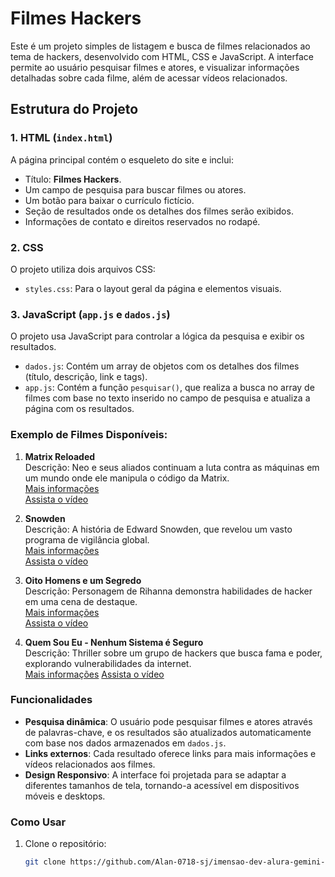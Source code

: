 # Filmes Hackers

Este é um projeto simples de listagem e busca de filmes relacionados ao tema de hackers, desenvolvido com HTML, CSS e JavaScript. A interface permite ao usuário pesquisar filmes e atores, e visualizar informações detalhadas sobre cada filme, além de acessar vídeos relacionados.

## Estrutura do Projeto

### 1. HTML (`index.html`)
A página principal contém o esqueleto do site e inclui:

- Título: **Filmes Hackers**.
- Um campo de pesquisa para buscar filmes ou atores.
- Um botão para baixar o currículo fictício.
- Seção de resultados onde os detalhes dos filmes serão exibidos.
- Informações de contato e direitos reservados no rodapé.

### 2. CSS
O projeto utiliza dois arquivos CSS:

- `styles.css`: Para o layout geral da página e elementos visuais.

### 3. JavaScript (`app.js` e `dados.js`)
O projeto usa JavaScript para controlar a lógica da pesquisa e exibir os resultados.

- `dados.js`: Contém um array de objetos com os detalhes dos filmes (título, descrição, link e tags).
- `app.js`: Contém a função `pesquisar()`, que realiza a busca no array de filmes com base no texto inserido no campo de pesquisa e atualiza a página com os resultados.

### Exemplo de Filmes Disponíveis:

1. **Matrix Reloaded**  
   Descrição: Neo e seus aliados continuam a luta contra as máquinas em um mundo onde ele manipula o código da Matrix.  
   [Mais informações](http://en.wikipedia.org/wiki/The_Matrix_Reloaded)  
   [Assista o vídeo](https://www.youtube.com/watch?v=0PxTAn4g20U)

2. **Snowden**  
   Descrição: A história de Edward Snowden, que revelou um vasto programa de vigilância global.  
   [Mais informações](https://en.wikipedia.org/wiki/Snowden_(film))  
   [Assista o vídeo](https://www.youtube.com/watch?v=QlSAiI3xMh4)

3. **Oito Homens e um Segredo**  
   Descrição: Personagem de Rihanna demonstra habilidades de hacker em uma cena de destaque.  
   [Mais informações](https://en.wikipedia.org/wiki/Ocean%27s_8)  
   [Assista o vídeo](https://www.youtube.com/watch?v=n5LoVcVsiSQ)

4. **Quem Sou Eu - Nenhum Sistema é Seguro**  
   Descrição: Thriller sobre um grupo de hackers que busca fama e poder, explorando vulnerabilidades da internet.  
   [Mais informações](https://en.wikipedia.org/wiki/Who_Am_I_(2014_film))  
   [Assista o vídeo](https://www.youtube.com/watch?v=5vnjheCqRIs)

### Funcionalidades

- **Pesquisa dinâmica**: O usuário pode pesquisar filmes e atores através de palavras-chave, e os resultados são atualizados automaticamente com base nos dados armazenados em `dados.js`.
- **Links externos**: Cada resultado oferece links para mais informações e vídeos relacionados aos filmes.
- **Design Responsivo**: A interface foi projetada para se adaptar a diferentes tamanhos de tela, tornando-a acessível em dispositivos móveis e desktops.

### Como Usar

1. Clone o repositório:
   ```bash
   git clone https://github.com/Alan-0718-sj/imensao-dev-alura-gemini-filmes-hackers.git
